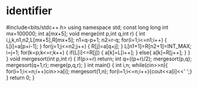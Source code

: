 # identifier
#include&lt;bits/stdc++.h> using namespace std; const long long int mx=100000; int a[mx+5]; void merge(int p,int q,int r) {     int i,j,k,n1,n2,L[mx+5],R[mx+5];     n1=q-p+1;     n2=r-q;     for(i=1;i&lt;=n1;i++)     {         L[i]=a[p+i-1];     }     for(j=1;j&lt;=n2;j++)     {         R[j]=a[q+j];     }     L[n1+1]=R[n2+1]=INT_MAX;     i=j=1;     for(k=p;k&lt;=r;k++)     {         if(L[i]&lt;=R[j])         {             a[k]=L[i++];          }         else{             a[k]=R[j++];          }     }  }  void mergesort(int p,int r) {     if(p>=r) return;          int q=((p+r)/2);         mergesort(p,q);         mergesort(q+1,r);         merge(p,q,r);  } int main() {     int i,n;     while(cin>>n){         for(i=1;i&lt;=n;i++)cin>>a[i];         mergesort(1,n);          for(i=1;i&lt;=n;i++){cout&lt;&lt;a[i]&lt;&lt;' ';}     }     return 0; }
